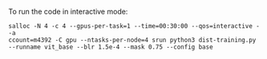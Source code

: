 To run the code in interactive mode:
```
salloc -N 4 -c 4 --gpus-per-task=1 --time=00:30:00 --qos=interactive --a
ccount=m4392 -C gpu --ntasks-per-node=4 srun python3 dist-training.py --runname vit_base --blr 1.5e-4 --mask 0.75 --config base
```